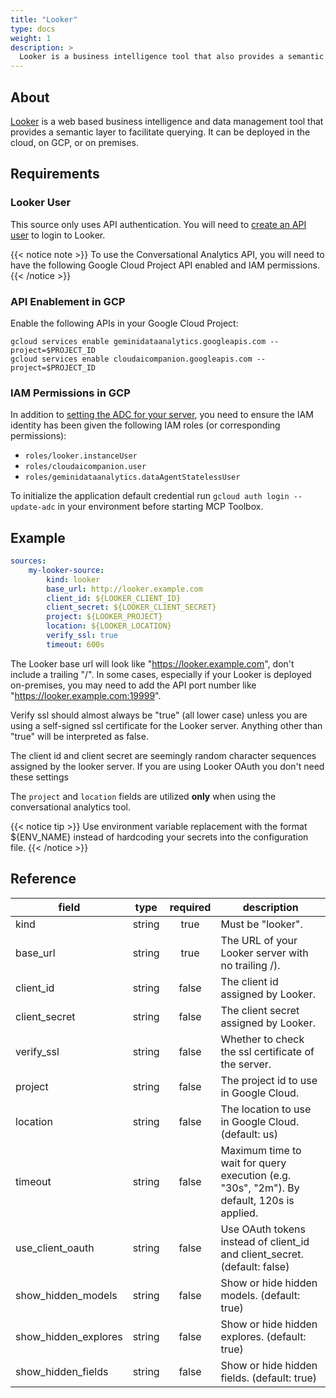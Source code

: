 ```yaml
---
title: "Looker"
type: docs
weight: 1
description: >
  Looker is a business intelligence tool that also provides a semantic layer.
---
```


## About

[Looker][looker-docs] is a web based business intelligence and data management
tool that provides a semantic layer to facilitate querying. It can be deployed
in the cloud, on GCP, or on premises.

[looker-docs]: https://cloud.google.com/looker/docs

## Requirements

### Looker User

This source only uses API authentication. You will need to
[create an API user][looker-user] to login to Looker.

[looker-user]:
    https://cloud.google.com/looker/docs/api-auth#authentication_with_an_sdk

{{< notice note >}}
To use the Conversational Analytics API, you will need to have the following
Google Cloud Project API enabled and IAM permissions.
{{< /notice >}}

### API Enablement in GCP

Enable the following APIs in your Google Cloud Project:

```
gcloud services enable geminidataanalytics.googleapis.com --project=$PROJECT_ID
gcloud services enable cloudaicompanion.googleapis.com --project=$PROJECT_ID
```

### IAM Permissions in GCP

In addition to [setting the ADC for your server][set-adc], you need to ensure
the IAM identity has been given the following IAM roles (or corresponding
permissions):

- `roles/looker.instanceUser`
- `roles/cloudaicompanion.user`
- `roles/geminidataanalytics.dataAgentStatelessUser`

To initialize the application default credential run `gcloud auth login --update-adc`
in your environment before starting MCP Toolbox.

[set-adc]: https://cloud.google.com/docs/authentication/provide-credentials-adc

## Example

```yaml
sources:
    my-looker-source:
        kind: looker
        base_url: http://looker.example.com
        client_id: ${LOOKER_CLIENT_ID}
        client_secret: ${LOOKER_CLIENT_SECRET}
        project: ${LOOKER_PROJECT}
        location: ${LOOKER_LOCATION}
        verify_ssl: true
        timeout: 600s
```

The Looker base url will look like "https://looker.example.com", don't include
a trailing "/". In some cases, especially if your Looker is deployed
on-premises, you may need to add the API port number like
"https://looker.example.com:19999".

Verify ssl should almost always be "true" (all lower case) unless you are using
a self-signed ssl certificate for the Looker server. Anything other than "true"
will be interpreted as false.

The client id and client secret are seemingly random character sequences
assigned by the looker server. If you are using Looker OAuth you don't need
these settings

The `project` and `location` fields are utilized **only** when using the conversational analytics tool.

{{< notice tip >}}
Use environment variable replacement with the format ${ENV_NAME}
instead of hardcoding your secrets into the configuration file.
{{< /notice >}}

## Reference

| **field**            | **type** | **required** | **description**                                                                           |
| -------------------- | :------: | :----------: | ----------------------------------------------------------------------------------------- |
| kind                 |  string  |     true     | Must be "looker".                                                                         |
| base_url             |  string  |     true     | The URL of your Looker server with no trailing /).                                        |
| client_id            |  string  |    false     | The client id assigned by Looker.                                                         |
| client_secret        |  string  |    false     | The client secret assigned by Looker.                                                     |
| verify_ssl           |  string  |    false     | Whether to check the ssl certificate of the server.                                       |
| project              |  string  |    false     | The project id to use in Google Cloud.                                                    |
| location             |  string  |    false     | The location to use in Google Cloud. (default: us)                                        |
| timeout              |  string  |    false     | Maximum time to wait for query execution (e.g. "30s", "2m"). By default, 120s is applied. |
| use_client_oauth     |  string  |    false     | Use OAuth tokens instead of client_id and client_secret. (default: false)                 |
| show_hidden_models   |  string  |    false     | Show or hide hidden models. (default: true)                                               |
| show_hidden_explores |  string  |    false     | Show or hide hidden explores. (default: true)                                             |
| show_hidden_fields   |  string  |    false     | Show or hide hidden fields. (default: true)                                               |
